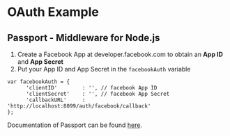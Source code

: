 # OAuth Example
## Passport - Middleware for Node.js
1. Create a Facebook App at developer.facebook.com to obtain an **App ID** and **App Secret**
2. Put your App ID and App Secret in the `facebookAuth` variable
```
var facebookAuth = {
      'clientID'        : '', // facebook App ID
      'clientSecret'    : '', // facebook App Secret
      'callbackURL'     : 'http://localhost:8099/auth/facebook/callback'
};
```
Documentation of Passport can be found [here](http://www.passportjs.org).